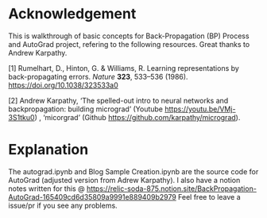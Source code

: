 # Acknowledgement

This is walkthrough of basic concepts for Back-Propagation (BP) Process and AutoGrad project, refering to the following resources. Great thanks to Andrew Karpathy. 

[1] Rumelhart, D., Hinton, G. & Williams, R. Learning representations by back-propagating errors. *Nature* **323**, 533–536 (1986). https://doi.org/10.1038/323533a0

[2] Andrew Karpathy, 
‘The spelled-out intro to neural networks and backpropagation: building micrograd’ (Youtube https://youtu.be/VMj-3S1tku0) , 
‘micorgrad’ (Github https://github.com/karpathy/micrograd). 

# Explanation
The autograd.ipynb and Blog Sample Creation.ipynb are the source code for AutoGrad (adjusted version from Adrew Karpathy).
I also have a notion notes written for this @ https://relic-soda-875.notion.site/BackPropagation-AutoGrad-165409cd6d35809a9991e889409b2979
Feel free to leave a issue/pr if you see any problems. 
